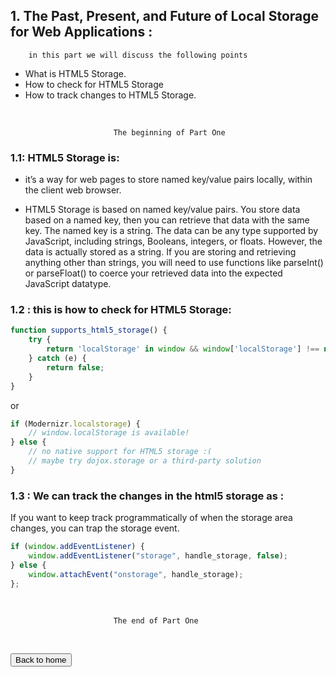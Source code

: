 ## 1.  The Past, Present, and Future of Local Storage for Web Applications :

        in this part we will discuss the following points

* What is HTML5 Storage.
* How to check for HTML5 Storage
* How to track changes to HTML5 Storage.

<br/>

                           The beginning of Part One

### 1.1: HTML5 Storage is:

* it’s a way for web pages to store named key/value pairs locally, within the client web browser. 

* HTML5 Storage is based on named key/value pairs. You store data based on a named key, then you can retrieve that data with the same key. The named key is a string. The data can be any type supported by JavaScript, including strings, Booleans, integers, or floats. However, the data is actually stored as a string. If you are storing and retrieving anything other than strings, you will need to use functions like parseInt() or parseFloat() to coerce your retrieved data into the expected JavaScript datatype.

### 1.2 : this is how to check for HTML5 Storage:

```javascript
function supports_html5_storage() {
    try {
        return 'localStorage' in window && window['localStorage'] !== null;
    } catch (e) {
        return false;
    }
}
```

or 

```javascript
if (Modernizr.localstorage) {
    // window.localStorage is available!
} else {
    // no native support for HTML5 storage :(
    // maybe try dojox.storage or a third-party solution
}
```

### 1.3 : We can track the changes in the html5 storage as :

If you want to keep track programmatically of when the storage area changes, you can trap the storage event.

```javascript
if (window.addEventListener) {
    window.addEventListener("storage", handle_storage, false);
} else {
    window.attachEvent("onstorage", handle_storage);
};
```

<br/>

                           The end of Part One

<br>

<button name="button" onclick="https://jehadabuawwad.github.io/reading-notes/">Back to home</button>